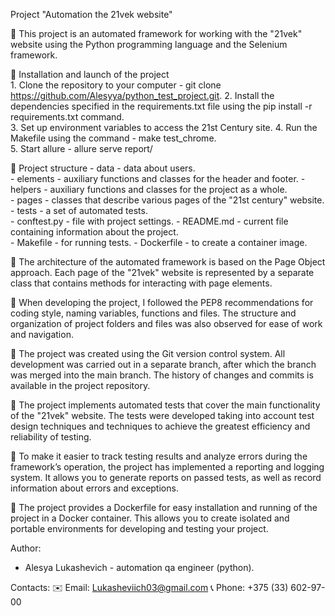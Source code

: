 Project "Automation the 21vek website"

🔸 This project is an automated framework for working with the "21vek" website using the Python programming language and the Selenium framework.

🔸 Installation and launch of the project    
    1. Clone the repository to your computer - git clone https://github.com/Alesyya/python_test_project.git.
    2. Install the dependencies specified in the requirements.txt file using the pip install -r requirements.txt command.    
    3. Set up environment variables to access the 21st Century site.
    4. Run the Makefile using the command - make test_chrome.    
    5. Start allure - allure serve report/ 

🔸 Project structure
    - data - data about users.    
    - elements - auxiliary functions and classes for the header and footer.
    - helpers - auxiliary functions and classes for the project as a whole.    
    - pages - classes that describe various pages of the "21st century" website.
    - tests - a set of automated tests.    
    - conftest.py - file with project settings.
    - README.md - current file containing information about the project.    
    - Makefile - for running tests.
    - Dockerfile - to create a container image.

🔸 The architecture of the automated framework is based on the Page Object approach. Each page of the "21vek" website is represented by a separate class that contains methods for interacting with page elements.

🔸 When developing the project, I followed the PEP8 recommendations for coding style, naming variables, functions and files. The structure and organization of project folders and files was also observed for ease of work and navigation.

🔸 The project was created using the Git version control system. All development was carried out in a separate branch, after which the branch was merged into the main branch. The history of changes and commits is available in the project repository.

🔸 The project implements automated tests that cover the main functionality of the "21vek" website. The tests were developed taking into account test design techniques and techniques to achieve the greatest efficiency and reliability of testing.

🔸 To make it easier to track testing results and analyze errors during the framework’s operation, the project has implemented a reporting and logging system. It allows you to generate reports on passed tests, as well as record information about errors and exceptions.

🔸 The project provides a Dockerfile for easy installation and running of the project in a Docker container. This allows you to create isolated and portable environments for developing and testing your project.

Author:
- Alesya Lukashevich - automation qa engineer (python).

Contacts:
✉️ Email: Lukasheviich03@gmail.com
📞 Phone: +375 (33) 602-97-00